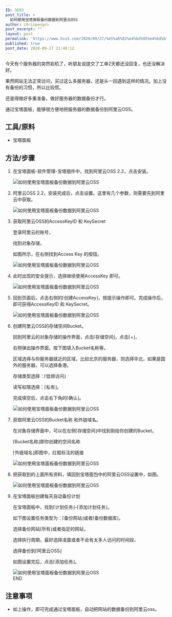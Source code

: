 ```yaml
---
ID: 3693
post_title: >
  如何使用宝塔面板备份数据到阿里云OSS
author: chrispengcn
post_excerpt: ""
layout: post
permalink: 'https://www.hss5.com/2020/09/27/%e5%a6%82%e4%bd%95%e4%bd%bf%e7%94%a8%e5%ae%9d%e5%a1%94%e9%9d%a2%e6%9d%bf%e5%a4%87%e4%bb%bd%e6%95%b0%e6%8d%ae%e5%88%b0%e9%98%bf%e9%87%8c%e4%ba%91oss/'
published: true
post_date: 2020-09-27 21:46:12
---
```

<div class="exp-content-block">
<div class="exp-content-body exp-brief-step">
<div class="exp-content-listblock">
<div class="content-listblock-text">

今天有个服务器的突然宕机了，听朋友说提交了工单2天都还没回复，也还没解决好。

果然网站无法正常访问，买过这么多服务器，还是头一回遇到这样的情况。加上没有备份的习惯，所以比较慌。

还是得做好多重准备，做好服务器的数据备份才行。

通过宝塔面板，能够很方便地把服务器的数据备份到阿里云OSS。

</div>
</div>
</div>
</div>
<div class="exp-content-block">
<h2 class="exp-content-head"><a name="section-2"></a>工具/原料</h2>
<div class="audio-wp audio-wp-2" data-text="" data-for="" data-index="1"></div>
<div class="exp-content-body">
<ul class="exp-content-unorderlist ">
 	<li class="exp-content-list list-item-1">
<div class="content-list-text">宝塔面板</div></li>
</ul>
</div>
</div>
<div class="exp-content-block">
<h2 class="exp-content-head"><a name="section-3"></a>方法/步骤</h2>
<div class="audio-wp audio-wp-2" data-text="" data-for="" data-index="2"></div>
<div class="exp-content-body">
<ol class="exp-conent-orderlist">
 	<li class="exp-content-list list-item-1">
<div class="list-icon"></div>
<div class="content-list-text">

在宝塔面板-软件管理-宝塔插件中，找到阿里云OSS 2.2，点击安装。

</div>
<div class="content-list-media">
<div class="content-list-image clearfix"><a class="exp-image-wraper"><img class="exp-image-default pic-cursor-pointer" src="https://exp-picture.cdn.bcebos.com/27725684cde34b2c5530abcc0d0e7c75e4f44371.jpg?x-bce-process=image%2Fresize%2Cm_lfit%2Cw_500%2Climit_1" alt="如何使用宝塔面板备份数据到阿里云OSS" data-width="1000" data-height="577" /></a></div>
</div></li>
 	<li class="exp-content-list list-item-2">
<div class="list-icon"></div>
<div class="content-list-text">

阿里云OSS 2.2，安装完成后，点击设置。这里有几个参数，则需要先到阿里云中获取。

</div>
<div class="content-list-media">
<div class="content-list-image clearfix"><a class="exp-image-wraper"><img class="exp-image-default pic-cursor-pointer" src="https://exp-picture.cdn.bcebos.com/4a6d48ee7b7f860e7aab354777f5ee0d3bcebe71.jpg?x-bce-process=image%2Fresize%2Cm_lfit%2Cw_500%2Climit_1" alt="如何使用宝塔面板备份数据到阿里云OSS" data-width="699" data-height="311" /></a></div>
</div></li>
 	<li class="exp-content-list list-item-3">
<div class="list-icon"></div>
<div class="content-list-text">

获取阿里云OSS的AccessKeyID 和 KeySecret

登录阿里云的账号，

找到对象存储，

如图所示，在右侧找到Access Key 的按钮。

</div>
<div class="content-list-media">
<div class="content-list-image clearfix"><a class="exp-image-wraper"><img class="exp-image-default pic-cursor-pointer" src="https://exp-picture.cdn.bcebos.com/e4b5e2f5ee0d3acea109a2d887e265e7350fbb71.jpg?x-bce-process=image%2Fresize%2Cm_lfit%2Cw_500%2Climit_1" alt="如何使用宝塔面板备份数据到阿里云OSS" data-width="1000" data-height="459" /></a></div>
</div></li>
 	<li class="exp-content-list list-item-4">
<div class="list-icon"></div>
<div class="content-list-text">

此时出现的安全提示，选择继续使用AccessKey 即可。

</div>
<div class="content-list-media">
<div class="content-list-image clearfix"><a class="exp-image-wraper"><img class="exp-image-default pic-cursor-pointer" src="https://exp-picture.cdn.bcebos.com/732a12e265e7340f74a6c49035b9763e20c2b471.jpg?x-bce-process=image%2Fresize%2Cm_lfit%2Cw_500%2Climit_1" alt="如何使用宝塔面板备份数据到阿里云OSS" data-width="688" data-height="324" /></a></div>
</div></li>
 	<li class="exp-content-list list-item-5">
<div class="list-icon"></div>
<div class="content-list-text">

回到页面后，点击右侧的⌈创建AccessKey⌋，按提示操作即可。完成操作后，即可获得AccessKeyID 和 KeySecret。

</div>
<div class="content-list-media">
<div class="content-list-image clearfix"><a class="exp-image-wraper"><img class="exp-image-default pic-cursor-pointer" src="https://exp-picture.cdn.bcebos.com/65390a23beb9763e351c6b656ad06de89b61b071.jpg?x-bce-process=image%2Fresize%2Cm_lfit%2Cw_500%2Climit_1" alt="如何使用宝塔面板备份数据到阿里云OSS" data-width="1000" data-height="239" /></a></div>
</div></li>
 	<li class="exp-content-list list-item-6">
<div class="list-icon"></div>
<div class="content-list-text">

创建阿里云OSS的存储空间Bucket。

回到阿里云的对象存储的操作界面，点击⌈存储空间⌋，点击⌈+⌋，

右侧弹出操作界面，按下图填入Bucket名称等。

区域选择与你服务器就近的区域，比如北京的服务器，则选择华北，如果是国外的服务器，可以选择香港。

存储类型选择：⌈低频访问⌋

读写权限选择：⌈私有⌋。

完成填空后，点击右下角的⌈确认⌋。

</div>
<div class="content-list-media">
<div class="content-list-image clearfix"><a class="exp-image-wraper"><img class="exp-image-default pic-cursor-pointer" src="https://exp-picture.cdn.bcebos.com/2083a5d6e1d06de882bf5696ca93cee8b104ac71.jpg?x-bce-process=image%2Fresize%2Cm_lfit%2Cw_500%2Climit_1" alt="如何使用宝塔面板备份数据到阿里云OSS" data-width="1000" data-height="479" /></a></div>
</div></li>
 	<li class="exp-content-list list-item-7">
<div class="list-icon"></div>
<div class="content-list-text">

获取阿里云OSS的Bucket名称 和外链域名。

在对象存储界面中，可以在左侧⌈存储空间⌋中找到刚给你创建的Bucket。

⌈Bucket名称⌋即你创建的空间名称

⌈外链域名⌋即图中，红框标注的链接

</div>
<div class="content-list-media">
<div class="content-list-image clearfix"><a class="exp-image-wraper"><img class="exp-image-default pic-cursor-pointer" src="https://exp-picture.cdn.bcebos.com/9b2098254193cee8acda84a85a0ff2260c9aa871.jpg?x-bce-process=image%2Fresize%2Cm_lfit%2Cw_500%2Climit_1" alt="如何使用宝塔面板备份数据到阿里云OSS" data-width="1000" data-height="517" /></a></div>
</div></li>
 	<li class="exp-content-list list-item-8">
<div class="list-icon"></div>
<div class="content-list-text">

把获取到的上面所有资料，填回到宝塔面包中的阿里云OSS设置中，如图。

</div>
<div class="content-list-media">
<div class="content-list-image clearfix"><a class="exp-image-wraper"><img class="exp-image-default pic-cursor-pointer" src="https://exp-picture.cdn.bcebos.com/f367139a310e1799caf46a0bc9406afec214a371.jpg?x-bce-process=image%2Fresize%2Cm_lfit%2Cw_500%2Climit_1" alt="如何使用宝塔面板备份数据到阿里云OSS" data-width="699" data-height="311" /></a></div>
</div></li>
 	<li class="exp-content-list list-item-9">
<div class="list-icon"></div>
<div class="content-list-text">

在宝塔面板创建每天自动备份计划

在宝塔面板中，找到⌈计划任务⌋–⌈添加计划任务⌋，

如下图设置任务类型为：⌈备份网站⌋或者⌈备份数据库⌋，

选择备份网站⌈所有⌋或者指定的网站，

选择执行周期，最好选择凌晨或者不会有太多人访问的时间段，

选择备份到⌈阿里云OSS⌋

如图设置完后，点击⌈添加任务⌋。

</div>
<div class="content-list-media">
<div class="content-list-image clearfix"><a class="exp-image-wraper"><img class="exp-image-default pic-cursor-pointer" src="https://exp-picture.cdn.bcebos.com/430174fec314f1c5bc3091723c27ac5307889d71.jpg?x-bce-process=image%2Fresize%2Cm_lfit%2Cw_500%2Climit_1" alt="如何使用宝塔面板备份数据到阿里云OSS" data-width="1000" data-height="628" /></a></div>
</div>
<div class="last-item"><span class="last-item-end">END</span></div></li>
</ol>
</div>
</div>
<div class="exp-content-block">
<h2 class="exp-content-head"><a name="section-4"></a>注意事项</h2>
<div class="audio-wp audio-wp-2" data-text="" data-for="" data-index="3"></div>
<div class="exp-content-body">
<ul class="exp-content-unorderlist ">
 	<li class="exp-content-list list-item-1">
<div class="content-list-text">如上操作，即可完成通过宝塔面板，自动把网站的数据备份到阿里云oss。</div></li>
</ul>
</div>
</div>